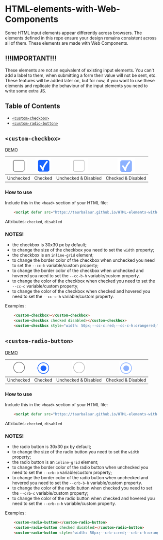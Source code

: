 # HTML-elements-with-Web-Components
Some HTML input elements appear differently across browsers. The elements defined in this repo ensure your design remains consistent across all of them. These elements are made with Web Components. 

## !!!IMPORTANT!!!
These elements are not an equivalent of existing input elements. You can't add a label to them, when submitting a form their value will not be sent, etc. These features will be added later on, but for now, if you want to use these elements and replicate the behaviour of the input elements you need to write some extra JS.

## Table of Contents
- [`<custom-checkbox>`](#custom-checkbox)
- [`<custom-radio-button>`](#custom-radio-button)

## `<custom-checkbox>`
[DEMO](https://taurbalaur.github.io/HTML-elements-with-Web-Components/#cc)

| ![](custom-checkbox/looks/unchecked.png) | ![](custom-checkbox/looks/checked.png) | ![](custom-checkbox/looks/unchecked-disabled.png) | ![](custom-checkbox/looks/checked-disabled.png) |
|:---------------:|:---------------:|:---------------:|:---------------:|
| Unchecked       | Checked       | Unchecked & Disabled      | Checked & Disabled       |

### How to use
Include this in the `<head>` section of your HTML file:
```html
	<script defer src="https://taurbalaur.github.io/HTML-elements-with-Web-Components/custom-checkbox/custom-checkbox-script.min.js"></script>
```
Attributes: `checked`, `disabled`

### NOTES!
- the checkbox is 30x30 px by default;
- to change the size of the checkbox you need to set the `width` property;
- the checkbox is an `inline-grid` element;
- to change the border color of the checkbox when unchecked you need to set the `--cc-b` variable/custom property;
- to change the border color of the checkbox when unchecked and hovered you need to set the `--cc-b-h` variable/custom property.
- to change the color of the checkbox when checked you need to set the `--cc-c` variable/custom property;
- to change the color of the checkbox when checked and hovered you need to set the `--cc-c-h` variable/custom property.

Examples:
```html
	<custom-checkbox></custom-checkbox>
	<custom-checkbox checked disabled></custom-checkbox>
	<custom-checkbox style="width: 50px;--cc-c:red;--cc-c-h:orangered;"></custom-checkbox>
```

## `<custom-radio-button>`
[DEMO](https://taurbalaur.github.io/HTML-elements-with-Web-Components/#crb)

| ![](custom-radio-button/looks/unchecked.png) | ![](custom-radio-button/looks/checked.png) | ![](custom-radio-button/looks/unchecked-disabled.png) | ![](custom-radio-button/looks/checked-disabled.png) |
|:---------------:|:---------------:|:---------------:|:---------------:|
| Unchecked       | Checked       | Unchecked & Disabled      | Checked & Disabled       |

### How to use
Include this in the `<head>` section of your HTML file:
```html
	<script defer src="https://taurbalaur.github.io/HTML-elements-with-Web-Components/custom-radio-button/custom-radio-button-script.min.js"></script>
```
Attributes: `checked`, `disabled`

### NOTES!
- the radio button is 30x30 px by default;
- to change the size of the radio button you need to set the `width` property;
- the radio button is an `inline-grid` element;
- to change the border color of the radio button when unchecked you need to set the `--crb-b` variable/custom property;
- to change the border color of the radio button when unchecked and hovered you need to set the `--crb-b-h` variable/custom property.
- to change the color of the radio button when checked you need to set the `--crb-c` variable/custom property;
- to change the color of the radio button when checked and hovered you need to set the `--crb-c-h` variable/custom property.

Examples:
```html
	<custom-radio-button></custom-radio-button>
	<custom-radio-button checked disabled></custom-radio-button>
	<custom-radio-button style="width: 50px;--crb-c:red;--crb-c-h:orangered;"></custom-radio-button>
```
